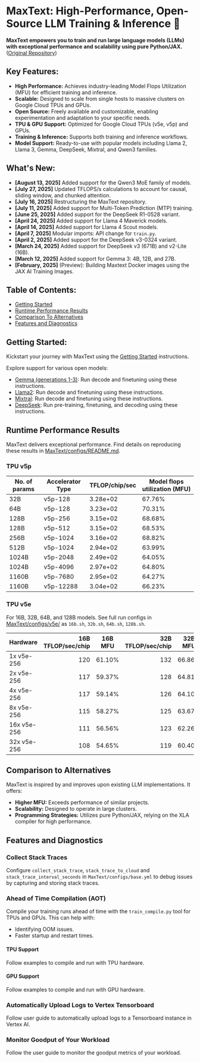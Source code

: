 # MaxText: High-Performance, Open-Source LLM Training & Inference 🚀

**MaxText empowers you to train and run large language models (LLMs) with exceptional performance and scalability using pure Python/JAX.** ([Original Repository](https://github.com/AI-Hypercomputer/maxtext))

## Key Features:

*   **High Performance:** Achieves industry-leading Model Flops Utilization (MFU) for efficient training and inference.
*   **Scalable:** Designed to scale from single hosts to massive clusters on Google Cloud TPUs and GPUs.
*   **Open Source:**  Freely available and customizable, enabling experimentation and adaptation to your specific needs.
*   **TPU & GPU Support:** Optimized for Google Cloud TPUs (v5e, v5p) and GPUs.
*   **Training & Inference:** Supports both training and inference workflows.
*   **Model Support:** Ready-to-use with popular models including Llama 2, Llama 3, Gemma, DeepSeek, Mixtral, and Qwen3 families.

## What's New:

*   **[August 13, 2025]** Added support for the Qwen3 MoE family of models.
*   **[July 27, 2025]** Updated TFLOPS/s calculations to account for causal, sliding window, and chunked attention.
*   **[July 16, 2025]** Restructuring the MaxText repository.
*   **[July 11, 2025]** Added support for Multi-Token Prediction (MTP) training.
*   **[June 25, 2025]** Added support for the DeepSeek R1-0528 variant.
*   **[April 24, 2025]** Added support for Llama 4 Maverick models.
*   **[April 14, 2025]** Added support for Llama 4 Scout models.
*   **[April 7, 2025]** Modular imports: API change for `train.py`.
*   **[April 2, 2025]** Added support for the DeepSeek v3-0324 variant.
*   **[March 24, 2025]** Added support for DeepSeek v3 (671B) and v2-Lite (16B).
*   **[March 12, 2025]** Added support for Gemma 3: 4B, 12B, and 27B.
*   **[February, 2025]** (Preview): Building Maxtext Docker images using the JAX AI Training Images.

## Table of Contents:

*   [Getting Started](getting_started/First_run.md)
*   [Runtime Performance Results](#runtime-performance-results)
*   [Comparison To Alternatives](#comparison-to-alternatives)
*   [Features and Diagnostics](#features-and-diagnostics)

## Getting Started:

Kickstart your journey with MaxText using the [Getting Started](getting_started/First_run.md) instructions.

Explore support for various open models:

*   [Gemma (generations 1-3)](https://ai.google.dev/gemma):  Run decode and finetuning using these instructions.
*   [Llama2](https://llama.meta.com/llama2/): Run decode and finetuning using these instructions.
*   [Mixtral](https://mistral.ai/news/mixtral-of-experts/): Run decode and finetuning using these instructions.
*   [DeepSeek](https://api-docs.deepseek.com/news/news1226): Run pre-training, finetuning, and decoding using these instructions.

## Runtime Performance Results

MaxText delivers exceptional performance. Find details on reproducing these results in [MaxText/configs/README.md](MaxText/configs/README.md).

### TPU v5p

| No. of params | Accelerator Type | TFLOP/chip/sec | Model flops utilization (MFU) |
|---|---|---|---|
| 32B | v5p-128 | 3.28e+02 | 67.76% |
| 64B | v5p-128 | 3.23e+02 | 70.31% |
| 128B | v5p-256 | 3.15e+02 | 68.68% |
| 128B | v5p-512 | 3.15e+02 | 68.53% |
| 256B | v5p-1024 | 3.16e+02 | 68.82% |
| 512B | v5p-1024 | 2.94e+02 | 63.99% |
| 1024B | v5p-2048 | 2.49e+02 | 64.05% |
| 1024B | v5p-4096 | 2.97e+02 | 64.80% |
| 1160B | v5p-7680 | 2.95e+02 | 64.27% |
| 1160B | v5p-12288 | 3.04e+02 | 66.23% |

### TPU v5e

For 16B, 32B, 64B, and 128B models. See full run configs in [MaxText/configs/v5e/](MaxText/configs/v5e/) as `16b.sh`, `32b.sh`, `64b.sh`, `128b.sh`.

| Hardware    | 16B TFLOP/sec/chip | 16B MFU | 32B TFLOP/sec/chip | 32B MFU | 64B TFLOP/sec/chip | 64B MFU | 128B TFLOP/sec/chip | 128B MFU |
| ----------- | -----------------: | ------- | -----------------: | ------- | -----------------: | ------- | ------------------: | -------- |
| 1x v5e-256  | 120                | 61.10%  | 132                | 66.86%  | 118                | 59.90%  | 110                 | 56.06%   |
| 2x v5e-256  | 117                | 59.37%  | 128                | 64.81%  | 112                | 56.66%  | 110                 | 55.82%   |
| 4x v5e-256  | 117                | 59.14%  | 126                | 64.10%  | 110                | 55.85%  | 108                 | 54.93%   |
| 8x v5e-256  | 115                | 58.27%  | 125                | 63.67%  | 108                | 54.96%  | 104                 | 52.93%   |
| 16x v5e-256 | 111                | 56.56%  | 123                | 62.26%  | 105                | 53.29%  | 100                 | 50.86%   |
| 32x v5e-256 | 108                | 54.65%  | 119                | 60.40%  | 99                 | 50.18%  | 91                  | 46.25%   |

## Comparison to Alternatives

MaxText is inspired by and improves upon existing LLM implementations.  It offers:

*   **Higher MFU:**  Exceeds performance of similar projects.
*   **Scalability:** Designed to operate in large clusters.
*   **Programming Strategies:** Utilizes pure Python/JAX, relying on the XLA compiler for high performance.

## Features and Diagnostics

### Collect Stack Traces
Configure `collect_stack_trace`, `stack_trace_to_cloud` and `stack_trace_interval_seconds` in `MaxText/configs/base.yml` to debug issues by capturing and storing stack traces.

### Ahead of Time Compilation (AOT)
Compile your training runs ahead of time with the `train_compile.py` tool for TPUs and GPUs.  This can help with:

*   Identifying OOM issues.
*   Faster startup and restart times.

#### TPU Support
Follow examples to compile and run with TPU hardware.

#### GPU Support
Follow examples to compile and run with GPU hardware.

### Automatically Upload Logs to Vertex Tensorboard
Follow user guide to automatically upload logs to a Tensorboard instance in Vertex AI.

### Monitor Goodput of Your Workload
Follow the user guide to monitor the goodput metrics of your workload.
